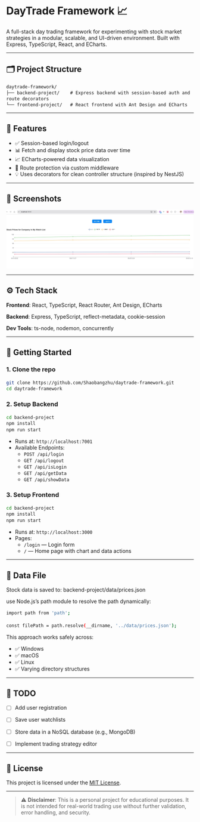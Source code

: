 # DayTrade Framework 📈

A full-stack day trading framework for experimenting with stock market strategies in a modular, scalable, and UI-driven environment. Built with Express, TypeScript, React, and ECharts.

---

## 🗂 Project Structure

```
daytrade-framework/
├── backend-project/    # Express backend with session-based auth and route decorators
└── frontend-project/   # React frontend with Ant Design and ECharts
```

---

## 🔧 Features

- ✅ Session-based login/logout
- 📊 Fetch and display stock price data over time
- 📈 ECharts-powered data visualization
- 🔐 Route protection via custom middleware
- 💡 Uses decorators for clean controller structure (inspired by NestJS)

---

## 📸 Screenshots
![Architecture Diagram](./assets/screenshot.jpg)

---

## ⚙️ Tech Stack
**Frontend**: React, TypeScript, React Router, Ant Design, ECharts

**Backend**: Express, TypeScript, reflect-metadata, cookie-session

**Dev Tools**: ts-node, nodemon, concurrently

---

## 🚀 Getting Started

### 1. Clone the repo

```bash
git clone https://github.com/Shaobangzhu/daytrade-framework.git
cd daytrade-framework
```

### 2. Setup Backend

```bash
cd backend-project
npm install
npm run start
```

- Runs at: `http://localhost:7001`
- Available Endpoints:
  - `POST /api/login`
  - `GET /api/logout`
  - `GET /api/isLogin`
  - `GET /api/getData`
  - `GET /api/showData`

### 3. Setup Frontend

```bash
cd backend-project
npm install
npm run start
```

- Runs at: `http://localhost:3000`
- Pages:
  - `/login` — Login form
  - `/` — Home page with chart and data actions

---

## 📁 Data File
Stock data is saved to:
backend-project/data/prices.json

use Node.js’s path module to resolve the path dynamically:

```bash
import path from 'path';

const filePath = path.resolve(__dirname, '../data/prices.json');

```
This approach works safely across:
- ✅ Windows
- ✅ macOS
- ✅ Linux
- ✅ Varying directory structures

---

## 📌 TODO
- [ ] Add user registration
- [ ] Save user watchlists
- [ ] Store data in a NoSQL database (e.g., MongoDB)
- [ ] Implement trading strategy editor


---

## 📝 License
This project is licensed under the [MIT License](LICENSE).

---

> ⚠️ **Disclaimer**: This is a personal project for educational purposes. It is not intended for real-world trading use without further validation, error handling, and security.